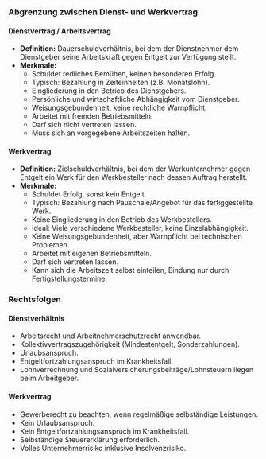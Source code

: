 ### Abgrenzung zwischen Dienst- und Werkvertrag

#### Dienstvertrag / Arbeitsvertrag
- **Definition:** Dauerschuldverhältnis, bei dem der Dienstnehmer dem Dienstgeber seine Arbeitskraft gegen Entgelt zur Verfügung stellt.
- **Merkmale:**
  - Schuldet redliches Bemühen, keinen besonderen Erfolg.
  - Typisch: Bezahlung in Zeiteinheiten (z.B. Monatslohn).
  - Eingliederung in den Betrieb des Dienstgebers.
  - Persönliche und wirtschaftliche Abhängigkeit vom Dienstgeber.
  - Weisungsgebundenheit, keine rechtliche Warnpflicht.
  - Arbeitet mit fremden Betriebsmitteln.
  - Darf sich nicht vertreten lassen.
  - Muss sich an vorgegebene Arbeitszeiten halten.

#### Werkvertrag
- **Definition:** Zielschuldverhältnis, bei dem der Werkunternehmer gegen Entgelt ein Werk für den Werkbesteller nach dessen Auftrag herstellt.
- **Merkmale:**
  - Schuldet Erfolg, sonst kein Entgelt.
  - Typisch: Bezahlung nach Pauschale/Angebot für das fertiggestellte Werk.
  - Keine Eingliederung in den Betrieb des Werkbestellers.
  - Ideal: Viele verschiedene Werkbesteller, keine Einzelabhängigkeit.
  - Keine Weisungsgebundenheit, aber Warnpflicht bei technischen Problemen.
  - Arbeitet mit eigenen Betriebsmitteln.
  - Darf sich vertreten lassen.
  - Kann sich die Arbeitszeit selbst einteilen, Bindung nur durch Fertigstellungstermine.

### Rechtsfolgen

#### Dienstverhältnis
- Arbeitsrecht und Arbeitnehmerschutzrecht anwendbar.
- Kollektivvertragszugehörigkeit (Mindestentgelt, Sonderzahlungen).
- Urlaubsanspruch.
- Entgeltfortzahlungsanspruch im Krankheitsfall.
- Lohnverrechnung und Sozialversicherungsbeiträge/Lohnsteuern liegen beim Arbeitgeber.

#### Werkvertrag
- Gewerberecht zu beachten, wenn regelmäßige selbständige Leistungen.
- Kein Urlaubsanspruch.
- Kein Entgeltfortzahlungsanspruch im Krankheitsfall.
- Selbständige Steuererklärung erforderlich.
- Volles Unternehmerrisiko inklusive Insolvenzrisiko.
